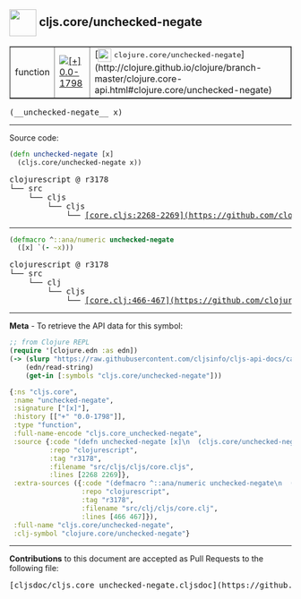 ## <img width="48px" valign="middle" src="http://i.imgur.com/Hi20huC.png"> cljs.core/unchecked-negate

 <table border="1">
<tr>

<td>function</td>
<td><a href="https://github.com/cljsinfo/cljs-api-docs/tree/0.0-1798"><img valign="middle" alt="[+] 0.0-1798" src="https://img.shields.io/badge/+-0.0--1798-lightgrey.svg"></a> </td>
<td>
[<img height="24px" valign="middle" src="http://i.imgur.com/1GjPKvB.png"> <samp>clojure.core/unchecked-negate</samp>](http://clojure.github.io/clojure/branch-master/clojure.core-api.html#clojure.core/unchecked-negate)
</td>
</tr>
</table>

 <samp>
(__unchecked-negate__ x)<br>
</samp>

---





Source code:

```clj
(defn unchecked-negate [x]
  (cljs.core/unchecked-negate x))
```

 <pre>
clojurescript @ r3178
└── src
    └── cljs
        └── cljs
            └── <ins>[core.cljs:2268-2269](https://github.com/clojure/clojurescript/blob/r3178/src/cljs/cljs/core.cljs#L2268-L2269)</ins>
</pre>


---

```clj
(defmacro ^::ana/numeric unchecked-negate
  ([x] `(- ~x)))
```

 <pre>
clojurescript @ r3178
└── src
    └── clj
        └── cljs
            └── <ins>[core.clj:466-467](https://github.com/clojure/clojurescript/blob/r3178/src/clj/cljs/core.clj#L466-L467)</ins>
</pre>

---

__Meta__ - To retrieve the API data for this symbol:

```clj
;; from Clojure REPL
(require '[clojure.edn :as edn])
(-> (slurp "https://raw.githubusercontent.com/cljsinfo/cljs-api-docs/catalog/cljs-api.edn")
    (edn/read-string)
    (get-in [:symbols "cljs.core/unchecked-negate"]))
```

```clj
{:ns "cljs.core",
 :name "unchecked-negate",
 :signature ["[x]"],
 :history [["+" "0.0-1798"]],
 :type "function",
 :full-name-encode "cljs.core_unchecked-negate",
 :source {:code "(defn unchecked-negate [x]\n  (cljs.core/unchecked-negate x))",
          :repo "clojurescript",
          :tag "r3178",
          :filename "src/cljs/cljs/core.cljs",
          :lines [2268 2269]},
 :extra-sources ({:code "(defmacro ^::ana/numeric unchecked-negate\n  ([x] `(- ~x)))",
                  :repo "clojurescript",
                  :tag "r3178",
                  :filename "src/clj/cljs/core.clj",
                  :lines [466 467]}),
 :full-name "cljs.core/unchecked-negate",
 :clj-symbol "clojure.core/unchecked-negate"}

```

---

__Contributions__ to this document are accepted as Pull Requests to the following file:

 <pre>
[cljsdoc/cljs.core_unchecked-negate.cljsdoc](https://github.com/cljsinfo/cljs-api-docs/blob/master/cljsdoc/cljs.core_unchecked-negate.cljsdoc)
</pre>


